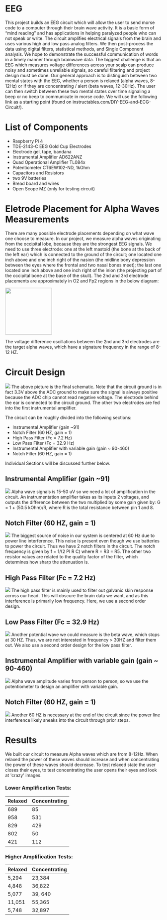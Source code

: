 # EEG
This project builds an EEG circuit which will allow the user to send morse code to a computer through their brain wave activity. It is a basic form of “mind reading” and has applications in helping paralyzed people who can not speak or write. The circuit amplifies electrical signals from the brain and uses various high and low pass analog filters. We then post-process the data using digital filters, statistical methods, and Single Component analysis. We hope to demonstrate the successful communication of words in a timely manner through brainwave data. The biggest challenge is that an EEG which measures voltage differences across your scalp can produce noisy and sometimes unreliable signals, so careful filtering and project design must be done. Our general approach is to distinguish between two mental states with the EEG, whether a person is relaxed (alpha waves, 8-12Hz) or if they are concentrating / alert (beta waves, 12-30Hz). The user can then switch between these two mental states over time signaling a beep or no beep to communicate in morse code. We will use the following link as a starting point (found on instructables.com/DIY-EEG-and-ECG-Circuit/). 

# List of Components
* Raspberry Pi 4
* TDE-2143-C EEG Gold Cup Electrodes
* Electrode gel, tape, bandana
* Instrumental Amplifier AD622ANZ
* Quad Operational Amplifier TL084x
* Potentiometer CT6EW102-ND, 1kOhm
* Capacitors and Resistors
* two 9V batteries
* Bread board and wires
* Open Scope MZ (only for testing circuit)

# Eletrode Placement for Alpha Waves Measurements
There are many possible electrode placements depending on what wave one choose to measure. In our project, we measure alpha waves originating from the occipital lobe, because they are the strongest EEG signals. We need to use three electrode: one at the left mastoid (the bone at the back of the left ear) which is connected to the ground of the circuit; one located one inch above and one inch right of the nasion (the midline bony depression between the eyes where the frontal and two nasal bones meet); the last one located one inch above and one inch right of the inion (the projecting part of the occipital bone at the base of the skull). The 2nd and 3rd electrode placements are approximately in O2 and Fp2 regions in the below diagram:

<img src="images/head.png" width=150>


The voltage difference oscillations between the 2nd and 3rd electrodes are the target alpha waves, which have a signature frequency in the range of 8-12 HZ.

# Circuit Design
![](images/circuit.png)
The above picture is the final schematic. Note that the circuit ground is in fact 3.3V above the ADC ground to make sure the signal is always positive because the ADC chip cannot read negative voltage. The electrode behind the ear is connected to the circuit ground. The other two electrodes are fed into the first instrumental amplifier.

The circuit can be roughly divided into the following sections:
* Instrumental Amplifier (gain ~91)
* Notch Filter (60 HZ, gain = 1)
* High Pass Filter (Fc = 7.2 Hz)
* Low Pass Filter (Fc = 32.9 Hz)
* Instrumental Amplifier with variable gain (gain ~ 90-460)
* Notch Filter (60 HZ, gain = 1)

Individual Sections will be discussed further below.

## Instrumental Amplifier (gain ~91)
![](images/circuit1.png)
Alpha wave signals is 15-50 uV so we need a lot of amplification in the circuit. 
An instrumentation amplifier takes as its inputs 2 voltages, and outputs the difference between the two multiplied by some gain given by: G = 1 + (50.5 kOhm)/R, where R is the total resistance between pin 1 and 8. 

## Notch Filter (60 HZ, gain = 1)
![](images/circuit2.png)
The biggest source of noise in our system is centered at 60 Hz due to power line interference. This noise is present even though we use batteries to power the circuit. Thus we have 2 notch filters in the circuit. The notch frequency is given by f = 1/(2 PI R C) where R = R3 = R5. The other two resistor values are related to the quality factor of the filter, which determines how sharp the attenuation is.

## High Pass Filter (Fc = 7.2 Hz)
![](images/circuit3.png)
The high pass filter is mainly used to filter out galvanic skin response across our head. This will obscure the brain data we want, and as this interference is primarily low frequency. Here, we use a second order design. 

## Low Pass Filter (Fc = 32.9 Hz)
![](images/circuit4.png)
Another potential wave we could measure is the beta wave, which stops at 30 HZ. Thus, we are not interested in frequency > 30HZ and filter them out. 
We also use a second order design for the low pass filter.

## Instrumental Amplifier with variable gain (gain ~ 90-460)
![](images/circuit5.png)
Alpha wave amplitude varies from person to person, so we use the potentiometer to design an amplifier with variable gain. 

## Notch Filter (60 HZ, gain = 1)
![](images/circuit6.png)
Another 60 HZ is necessary at the end of the circuit since the power line interference likely sneaks into the circuit through prior steps. 

# Results
We built our circuit to measure Alpha waves which are from 8-12Hz. When relaxed the power of these waves should increase and when concentrating the power of these waves should decrease. To test relaxed state the user closes their eyes, to test concentrating the user opens their eyes and look at 'crazy' images.

### Lower Amplification Tests:

| Relaxed | Concentrating |
| --- | --- |
| 689 | 85 |
| 958 | 531 |
| 829 | 429 |
| 802 | 50 |
| 421 | 112 |

### Higher Amplification Tests:

| Relaxed | Concentrating |
| --- | --- |
| 5,294 | 23,384 |
| 4,848 | 36,822 |
| 5,077 | 39, 640 |
|11,051 | 55,365 |
| 5,748 | 32,897 |
